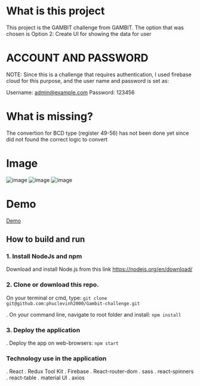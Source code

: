 # What is this project

This project is the GAMBIT challenge from GAMBIT.
The option that was chosen is Option 2: Create UI for showing the data for user

# ACCOUNT AND PASSWORD

NOTE: Since this is a challenge that requires authentication, I used firebase cloud for this purpose, and the user name and password is set as:

Username: admin@example.com
Password: 123456

# What is missing?

The convertion for BCD type (register 49-56) has not been done yet since did not found the correct logic to convert

# Image

![image](https://user-images.githubusercontent.com/47014132/198893395-5a614753-d3b3-4e86-862e-9339bc6f6fea.png)
![image](https://user-images.githubusercontent.com/47014132/198893404-999443aa-43d5-403a-8fc1-77d0d94f6aeb.png)
![image](https://user-images.githubusercontent.com/47014132/198893535-3393e28d-50a2-4b1b-9ca0-c6a61217bd48.png)

# Demo

[Demo](https://phucle-gambit-challenge.netlify.app/)

## How to build and run

### 1. Install NodeJs and npm

Download and install Node.js from this link https://nodejs.org/en/download/

### 2. Clone or download this repo.

On your terminal or cmd, type: `git clone git@github.com:phuclevinh2000/Gambit-challenge.git`

. On your command line, navigate to root folder and install: `npm install`

### 3. Deploy the application

. Deploy the app on web-browsers: `npm start`

### Technology use in the application

. React
. Redux Tool Kit
. Firebase
. React-router-dom
. sass
. react-spinners
. react-table
. material UI
. axios
